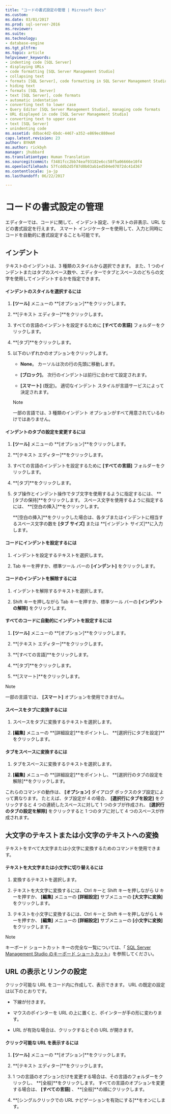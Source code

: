 ```yaml
---
title: "コードの書式設定の管理 | Microsoft Docs"
ms.custom: 
ms.date: 03/01/2017
ms.prod: sql-server-2016
ms.reviewer: 
ms.suite: 
ms.technology:
- database-engine
ms.tgt_pltfrm: 
ms.topic: article
helpviewer_keywords:
- indenting code [SQL Server]
- displaying URLs
- code formatting [SQL Server Management Studio]
- collapsing text
- formats [SQL Server], code formatting in SQL Server Management Studio
- hiding text
- formats [SQL Server]
- text [SQL Server], code formats
- automatic indentation
- converting text to lower case
- Query Editor [SQL Server Management Studio], managing code formats
- URL displayed in code [SQL Server Management Studio]
- converting text to upper case
- text [SQL Server]
- unindenting code
ms.assetid: ddbac4d2-6bdc-4467-a352-e869ec880eed
caps.latest.revision: 23
author: BYHAM
ms.author: rickbyh
manager: jhubbard
ms.translationtype: Human Translation
ms.sourcegitcommit: f3481fcc2bb74eaf93182e6cc58f5a06666e10f4
ms.openlocfilehash: 57fcddb2d5f87d0b03ab1ed504e07072dc41d367
ms.contentlocale: ja-jp
ms.lasthandoff: 06/22/2017

---
```

# <a name="manage-code-formatting"></a>コードの書式設定の管理
  エディターでは、コードに関して、インデント設定、テキストの非表示、URL などの書式設定を行えます。 スマート インジケーターを使用して、入力と同時にコードを自動的に書式設定することも可能です。  
  
## <a name="indenting"></a>インデント  
 テキストのインデントは、3 種類のスタイルから選択できます。 また、1 つのインデントまたはタブのスペース数や、エディターでタブとスペースのどちらの文字を使用してインデントするかを指定できます。  
  
#### <a name="to-choose-an-indenting-style"></a>インデントのスタイルを選択するには  
  
1.  **[ツール]** メニューの **[オプション]**をクリックします。  
  
2.  **[テキスト エディター]**をクリックします。  
  
3.  すべての言語のインデントを設定するために **[すべての言語]** フォルダーをクリックします。  
  
4.  **[タブ]**をクリックします。  
  
5.  以下のいずれかのオプションをクリックします。  
  
    -   **None**。 カーソルは次の行の先頭に移動します。  
  
    -   **[ブロック]**。 次行のインデントは前行に合わせて設定されます。  
  
    -   **[スマート]** (既定)。 適切なインデント スタイルが言語サービスによって決定されます。  
  
    > [!NOTE]  
    >  一部の言語では、3 種類のインデント オプションがすべて用意されているわけではありません。  
  
#### <a name="to-change-indent-tab-settings"></a>インデントのタブの設定を変更するには  
  
1.  **[ツール]** メニューの **[オプション]**をクリックします。  
  
2.  **[テキスト エディター]**をクリックします。  
  
3.  すべての言語のインデントを設定するために **[すべての言語]** フォルダーをクリックします。  
  
4.  **[タブ]**をクリックします。  
  
5.  タブ操作とインデント操作でタブ文字を使用するように指定するには、 **[タブの保持]**をクリックします。 スペース文字を使用するように指定するには、 **[空白の挿入]**をクリックします。  
  
     **[空白の挿入]**をクリックした場合は、各タブまたはインデントに相当するスペース文字の数を **[タブ サイズ]** または **[インデント サイズ]**に入力します。  
  
#### <a name="to-indent-code"></a>コードにインデントを設定するには  
  
1.  インデントを設定するテキストを選択します。  
  
2.  Tab キーを押すか、標準ツール バーの **[インデント]** をクリックします。  
  
#### <a name="to-unindent-code"></a>コードのインデントを解除するには  
  
1.  インデントを解除するテキストを選択します。  
  
2.  Shift キーを押しながら Tab キーを押すか、標準ツール バーの **[インデントの解除]** をクリックします。  
  
#### <a name="to-automatically-indent-all-of-your-code"></a>すべてのコードに自動的にインデントを設定するには  
  
1.  **[ツール]** メニューの **[オプション]**をクリックします。  
  
2.  **[テキスト エディター]**をクリックします。  
  
3.  **[すべての言語]**をクリックします。  
  
4.  **[タブ]**をクリックします。  
  
5.  **[スマート]**をクリックします。  
  
> [!NOTE]  
>  一部の言語では、 **[スマート]** オプションを使用できません。  
  
#### <a name="to-convert-white-space-to-tabs"></a>スペースをタブに変換するには  
  
1.  スペースをタブに変換するテキストを選択します。  
  
2.  **[編集]** メニューの **[詳細設定]**をポイントし、 **[選択行にタブを設定]**をクリックします。  
  
#### <a name="to-convert-tabs-to-spaces"></a>タブをスペースに変換するには  
  
1.  タブをスペースに変換するテキストを選択します。  
  
2.  **[編集]** メニューの **[詳細設定]**をポイントし、 **[選択行のタブの設定を解除]**をクリックします。  
  
 これらのコマンドの動作は、 **[オプション]** ダイアログ ボックスのタブ設定によって異なります。 たとえば、タブ設定が 4 の場合、 **[選択行にタブを設定]** をクリックすると 4 つの連続したスペースに対して 1 つのタブが作成され、 **[選択行のタブの設定を解除]** をクリックすると 1 つのタブに対して 4 つのスペースが作成されます。  
  
## <a name="converting-text-to-upper-and-lower-case"></a>大文字のテキストまたは小文字のテキストへの変換  
 テキストをすべて大文字または小文字に変換するためのコマンドを使用できます。  
  
#### <a name="to-switch-text-to-upper-or-lower-case"></a>テキストを大文字または小文字に切り替えるには  
  
1.  変換するテキストを選択します。  
  
2.  テキストを大文字に変換するには、Ctrl キーと Shift キーを押しながら U キーを押すか、 **[編集]** メニューの **[詳細設定]** サブメニューの **[大文字に変換]** をクリックします。  
  
3.  テキストを小文字に変換するには、Ctrl キーと Shift キーを押しながら L キーを押すか、 **[編集]** メニューの **[詳細設定]** サブメニューの **[小文字に変換]** をクリックします。  
  
> [!NOTE]  
>  キーボード ショートカット キーの完全な一覧については、「 [SQL Server Management Studio のキーボード ショートカット](../../tools/sql-server-management-studio/sql-server-management-studio-keyboard-shortcuts.md)」を参照してください。  
  
## <a name="displaying-and-linking-to-urls"></a>URL の表示とリンクの設定  
 クリック可能な URL をコード内に作成して、表示できます。 URL の既定の設定は以下のとおりです。  
  
-   下線が付きます。  
  
-   マウスのポインターを URL の上に置くと、ポインターが手の形に変わります。  
  
-   URL が有効な場合は、クリックするとその URL が開きます。  
  
#### <a name="to-display-a-clickable-url"></a>クリック可能な URL を表示するには  
  
1.  **[ツール]** メニューの **[オプション]**をクリックします。  
  
2.  **[テキスト エディター]**をクリックします。  
  
3.  1 つの言語のオプションだけを変更する場合は、その言語のフォルダーをクリックし、 **[全般]**をクリックします。 すべての言語のオプションを変更する場合は、 **[すべての言語]** 、 **[全般]**の順にクリックします。  
  
4.  **[シングルクリックでの URL ナビゲーションを有効にする]**をオンにします。  
  
  
